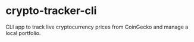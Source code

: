 # crypto-tracker-cli
CLI app to track live cryptocurrency prices from CoinGecko and manage a local portfolio.

